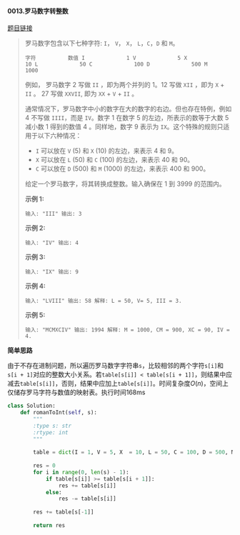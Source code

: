 #### 0013.罗马数字转整数
[题目链接](https://leetcode-cn.com/problems/roman-to-integer/)
> 罗马数字包含以下七种字符: `I`， `V`， `X`， `L`，`C`，`D` 和 `M`。
>
> `
> 字符          数值
> I             1
> V             5
> X             10
> L             50
> C             100
> D             500
> M             1000
> `
>
> 例如， 罗马数字 2 写做 `II` ，即为两个并列的 1。12 写做 `XII` ，即为 `X` + `II` 。 27 写做  `XXVII`, 即为 `XX` + `V` + `II` 。
>
> 通常情况下，罗马数字中小的数字在大的数字的右边。但也存在特例，例如 4 不写做 `IIII`，而是 `IV`。数字 1 在数字 5 的左边，所表示的数等于大数 5 减小数 1 得到的数值 4 。同样地，数字 9 表示为 `IX`。这个特殊的规则只适用于以下六种情况：
>
> - `I` 可以放在 `V` (5) 和 `X` (10) 的左边，来表示 4 和 9。
> - `X` 可以放在 `L` (50) 和 `C` (100) 的左边，来表示 40 和 90。 
> - `C` 可以放在 `D` (500) 和 `M` (1000) 的左边，来表示 400 和 900。
>
> 给定一个罗马数字，将其转换成整数。输入确保在 1 到 3999 的范围内。
>
> **示例 1:**
>
> `
> 输入: "III"
> 输出: 3
> `
>
> **示例 2:**
>
> `
> 输入: "IV"
> 输出: 4
> `
>
> **示例 3:**
>
> `
> 输入: "IX"
> 输出: 9
> `
>
> **示例 4:**
>
> `
> 输入: "LVIII"
> 输出: 58
> 解释: L = 50, V= 5, III = 3.
> `
>
> **示例 5:**
>
> `
> 输入: "MCMXCIV"
> 输出: 1994
> 解释: M = 1000, CM = 900, XC = 90, IV = 4.
> `

**简单思路**

由于不存在进制问题，所以遍历罗马数字字符串`s`，比较相邻的两个字符`s[i]`和`s[i + 1]`对应的整数大小关系。若`table[s[i]] < table[s[i + 1]]`，则结果中应减去`table[s[i]]`，否则，结果中应加上`table[s[i]]`。时间复杂度$O(n)$，空间上仅储存罗马字符与数值的映射表。执行时间168ms

```python
class Solution:
    def romanToInt(self, s):
        """
        :type s: str
        :rtype: int
        """
        
        table = dict(I = 1, V = 5, X  = 10, L = 50, C = 100, D = 500, M = 1000)
        
        res = 0
        for i in range(0, len(s) - 1):
            if table[s[i]] >= table[s[i + 1]]:
                res += table[s[i]]
            else:
                res -= table[s[i]]
        
        res += table[s[-1]]
        
        return res
```

